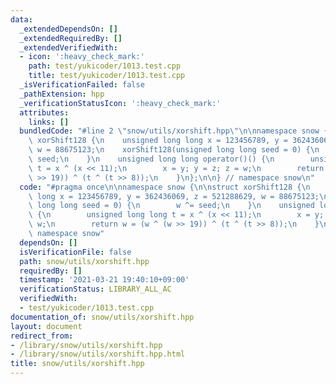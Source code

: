 ```yaml
---
data:
  _extendedDependsOn: []
  _extendedRequiredBy: []
  _extendedVerifiedWith:
  - icon: ':heavy_check_mark:'
    path: test/yukicoder/1013.test.cpp
    title: test/yukicoder/1013.test.cpp
  _isVerificationFailed: false
  _pathExtension: hpp
  _verificationStatusIcon: ':heavy_check_mark:'
  attributes:
    links: []
  bundledCode: "#line 2 \"snow/utils/xorshift.hpp\"\n\nnamespace snow {\n\nstruct\
    \ xorShift128 {\n    unsigned long long x = 123456789, y = 362436069, z = 521288629,\
    \ w = 88675123;\n    xorShift128(unsigned long long seed = 0) {\n        w ^=\
    \ seed;\n    }\n    unsigned long long operator()() {\n        unsigned long long\
    \ t = x ^ (x << 11);\n        x = y; y = z; z = w;\n        return w = (w ^ (w\
    \ >> 19)) ^ (t ^ (t >> 8));\n    }\n};\n\n} // namespace snow\n"
  code: "#pragma once\n\nnamespace snow {\n\nstruct xorShift128 {\n    unsigned long\
    \ long x = 123456789, y = 362436069, z = 521288629, w = 88675123;\n    xorShift128(unsigned\
    \ long long seed = 0) {\n        w ^= seed;\n    }\n    unsigned long long operator()()\
    \ {\n        unsigned long long t = x ^ (x << 11);\n        x = y; y = z; z =\
    \ w;\n        return w = (w ^ (w >> 19)) ^ (t ^ (t >> 8));\n    }\n};\n\n} //\
    \ namespace snow"
  dependsOn: []
  isVerificationFile: false
  path: snow/utils/xorshift.hpp
  requiredBy: []
  timestamp: '2021-03-21 19:40:10+09:00'
  verificationStatus: LIBRARY_ALL_AC
  verifiedWith:
  - test/yukicoder/1013.test.cpp
documentation_of: snow/utils/xorshift.hpp
layout: document
redirect_from:
- /library/snow/utils/xorshift.hpp
- /library/snow/utils/xorshift.hpp.html
title: snow/utils/xorshift.hpp
---
```

